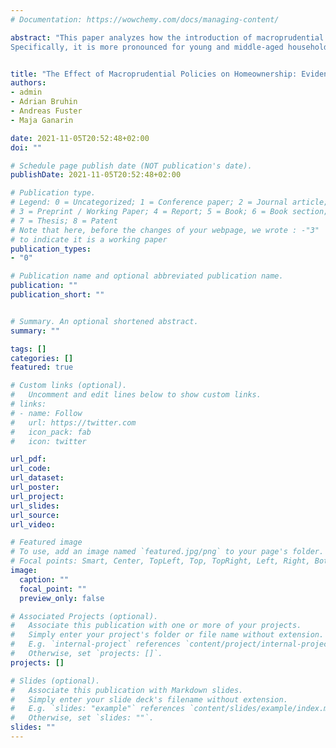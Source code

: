```yaml
---
# Documentation: https://wowchemy.com/docs/managing-content/

abstract: "This paper analyzes how the introduction of macroprudential policies on the Swiss residential mortgage market affected the propensity of households to become homeowners. We exploit a unique administrative data set of individual tax records containing detailed financial and socio-demographic information. We show that the mean share of renter households transitioning into homeownership decreased from 3.4\% per year in the four years prior to the introduction  of macroprudential policies to 3.0\% per year in the four years afterward. We also present evidence suggesting that this decrease is, at least partly, due to  a tightening in borrowing constraints. 
Specifically, it is more pronounced for young and middle-aged households with relatively low income and wealth. Moreover, intergenerational transfers in the form of predeath bequests have become more important for homebuying both at the extensive and intensive margin. As family wealth is heterogeneous, the introduction of macroprudential policies may entail distributional consequences. "


title: "The Effect of Macroprudential Policies on Homeownership: Evidence from Switzerland"
authors: 
- admin
- Adrian Bruhin
- Andreas Fuster
- Maja Ganarin

date: 2021-11-05T20:52:48+02:00
doi: ""

# Schedule page publish date (NOT publication's date).
publishDate: 2021-11-05T20:52:48+02:00

# Publication type.
# Legend: 0 = Uncategorized; 1 = Conference paper; 2 = Journal article;
# 3 = Preprint / Working Paper; 4 = Report; 5 = Book; 6 = Book section;
# 7 = Thesis; 8 = Patent
# Note that here, before the changes of your webpage, we wrote : -"3"
# to indicate it is a working paper 
publication_types:
- "0"

# Publication name and optional abbreviated publication name.
publication: ""
publication_short: ""


# Summary. An optional shortened abstract.
summary: ""

tags: []
categories: []
featured: true

# Custom links (optional).
#   Uncomment and edit lines below to show custom links.
# links:
# - name: Follow
#   url: https://twitter.com
#   icon_pack: fab
#   icon: twitter

url_pdf:
url_code:
url_dataset:
url_poster:
url_project:
url_slides:
url_source:
url_video:

# Featured image
# To use, add an image named `featured.jpg/png` to your page's folder. 
# Focal points: Smart, Center, TopLeft, Top, TopRight, Left, Right, BottomLeft, Bottom, BottomRight.
image:
  caption: ""
  focal_point: ""
  preview_only: false

# Associated Projects (optional).
#   Associate this publication with one or more of your projects.
#   Simply enter your project's folder or file name without extension.
#   E.g. `internal-project` references `content/project/internal-project/index.md`.
#   Otherwise, set `projects: []`.
projects: []

# Slides (optional).
#   Associate this publication with Markdown slides.
#   Simply enter your slide deck's filename without extension.
#   E.g. `slides: "example"` references `content/slides/example/index.md`.
#   Otherwise, set `slides: ""`.
slides: ""
---
```

